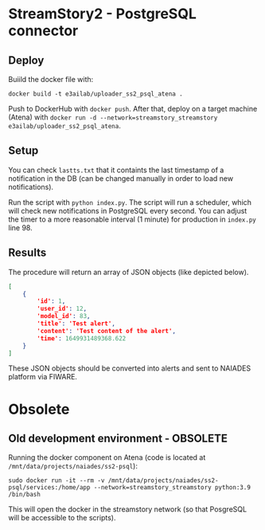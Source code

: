 # StreamStory2 - PostgreSQL connector

## Deploy

Buiild the docker file with:

```docker build -t e3ailab/uploader_ss2_psql_atena .```

 Push to DockerHub with `docker push`. After that, deploy on a target machine (Atena) with `docker run -d --network=streamstory_streamstory e3ailab/uploader_ss2_psql_atena`.

## Setup

You can check `lastts.txt` that it containts the last timestamp of a notification in the DB (can be changed manually in order to load new notifications).

Run the script with `python index.py`. The script will run a scheduler, which will check new notifications in PostgreSQL every second. You can adjust the timer to a more reasonable interval (1 minute) for production in `index.py` line 98.

## Results

The procedure will return an array of JSON objects (like depicted below).

```json
[
    {
        'id': 1,
        'user_id': 12,
        'model_id': 83,
        'title': 'Test alert',
        'content': 'Test content of the alert',
        'time': 1649931489368.622
    }
]
```

These JSON objects should be converted into alerts and sent to NAIADES platform via FIWARE.


# Obsolete

## Old development environment - OBSOLETE

Running the docker component on Atena (code is located at `/mnt/data/projects/naiades/ss2-psql`):
```
sudo docker run -it --rm -v /mnt/data/projects/naiades/ss2-psql/services:/home/app --network=streamstory_streamstory python:3.9 /bin/bash
```

This will open the docker in the streamstory network (so that PosgreSQL will be accessible to the scripts).